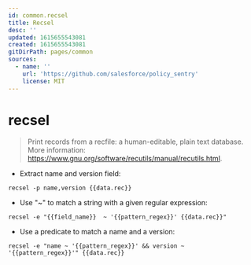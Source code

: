 ```yaml
---
id: common.recsel
title: Recsel
desc: ''
updated: 1615655543081
created: 1615655543081
gitDirPath: pages/common
sources:
  - name: ''
    url: 'https://github.com/salesforce/policy_sentry'
    license: MIT
---
```

# recsel

> Print records from a recfile: a human-editable, plain text database.
> More information: <https://www.gnu.org/software/recutils/manual/recutils.html>.

- Extract name and version field:

`recsel -p name,version {{data.rec}}`

- Use "~" to match a string with a given regular expression:

`recsel -e "{{field_name}}  ~ '{{pattern_regex}}' {{data.rec}}"`

- Use a predicate to match a name and a version:

`recsel -e "name ~ '{{pattern_regex}}' && version ~ '{{pattern_regex}}'" {{data.rec}}`

